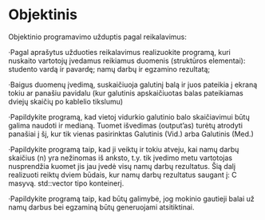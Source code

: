 # Objektinis
Objektinio programavimo užduptis pagal reikalavimus:

·Pagal aprašytus užduoties reikalavimus realizuokite programą, kuri nuskaito vartotojų įvedamus reikiamus duomenis (struktūros elementai):
  studento vardą ir pavardę;
  namų darbų ir egzamino rezultatą;

·Baigus duomenų įvedimą, suskaičiuoja galutinį balą ir juos pateikia į ekraną tokiu ar panašiu pavidalu (kur galutinis apskaičiuotas balas pateikiamas dviejų skaičių po kablelio tikslumu)

·Papildykite programą, kad vietoj vidurkio galutinio balo skaičiavimui būtų galima naudoti ir medianą. Tuomet išvedimas (output’as) turėtų atrodyti panašiai į šį, kur tik vienas pasirinktas Galutinis (Vid.) arba Galutinis (Med.)

·Papildykite programą taip, kad ji veiktų ir tokiu atveju, kai namų darbų skaičius (n) yra nežinomas iš anksto, t.y. tik įvedimo metu vartotojas nusprendžia kuomet jis jau įvedė visų namų darbų rezultatus. Šią dalį realizuoti reiktų dviem būdais, kur namų darbų rezultatus saugant į:
    C  masyvą.
    std::vector  tipo konteinerį.

·Papildykite programą taip, kad būtų galimybė, jog mokinio gautieji balai už namų darbus bei egzaminą būtų generuojami atsitiktinai.
